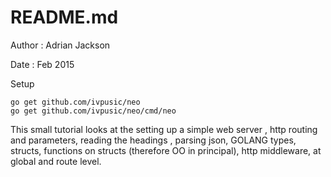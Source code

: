 README.md
=========


Author	:	Adrian Jackson

Date	:	Feb 2015

Setup

	go get github.com/ivpusic/neo
	go get github.com/ivpusic/neo/cmd/neo

This small tutorial looks at the setting up a simple web server , http routing and parameters, reading the headings , parsing json, GOLANG types, structs, functions on structs
(therefore OO in principal), http middleware, at global and route level.
